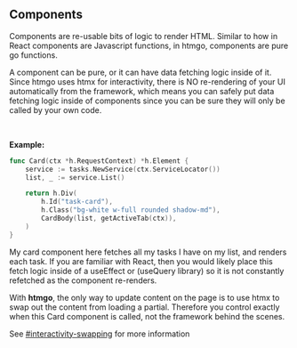 ## Components

Components are re-usable bits of logic to render HTML. Similar to how in React components are Javascript functions, in htmgo, components are pure go functions.

A component can be pure, or it can have data fetching logic inside of it. Since htmgo uses htmx for interactivity, there is NO re-rendering of your UI automatically from the framework, which means you can safely put data fetching logic inside of components since you can be sure they will only be called by your own code.

<br>

**Example:**

```go
func Card(ctx *h.RequestContext) *h.Element {
	service := tasks.NewService(ctx.ServiceLocator())
	list, _ := service.List()

	return h.Div(
		h.Id("task-card"),
		h.Class("bg-white w-full rounded shadow-md"),
		CardBody(list, getActiveTab(ctx)),
	)
}
```

My card component here fetches all my tasks I have on my list, and renders each task. 
If you are familiar with React, then you would likely place this fetch logic inside of a useEffect or (useQuery library) so it is not constantly refetched as the component re-renders.

With **htmgo**, the only way to update content on the page is to use htmx to swap out the content from loading a partial. Therefore you control exactly when this Card component is called, not the framework behind the scenes.

See [#interactivity-swapping](#interactivity-swapping) for more information
